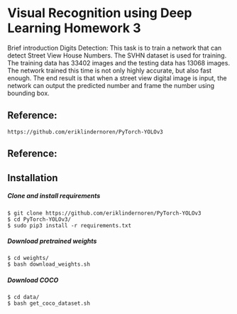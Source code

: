 # Visual Recognition using Deep Learning Homework 3
Brief introduction
Digits Detection:
This task is to train a network that can detect Street View House Numbers. The SVHN dataset is used for training. The training data has 33402 images and the testing data has 13068 images. The network trained this time is not only highly accurate, but also fast enough. The end result is that when a street view digital image is input, the network can output the predicted number and frame the number using bounding box.


## Reference:
    https://github.com/eriklindernoren/PyTorch-YOLOv3
## Reference:

## Installation
##### Clone and install requirements
    $ git clone https://github.com/eriklindernoren/PyTorch-YOLOv3
    $ cd PyTorch-YOLOv3/
    $ sudo pip3 install -r requirements.txt

##### Download pretrained weights
    $ cd weights/
    $ bash download_weights.sh

##### Download COCO
    $ cd data/
    $ bash get_coco_dataset.sh
    
